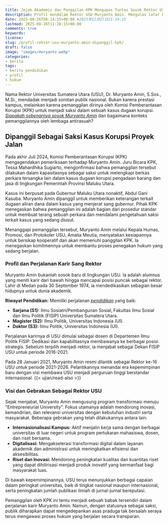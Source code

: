 ```yaml
---
title: Jejak Akademis dan Panggilan KPK Mengupas Tuntas Sosok Rektor USU Muryanto Amin
description: Profil mendalam Rektor USU Muryanto Amin. Mengulas latar belakang pendidikan, perjalanan karir, prestasi, hingga perannya sebagai saksi dalam kasus korupsi yang ditangani KPK.
date: 2025-08-26T08:14:15+08:00 #2023年12月27日21:14:15
lastmod: 2025-08-26T11:28:15+08:00 
comments: true
keywords: 
license: 
slug: /profil-rektor-usu-muryanto-amin-dipanggil-kpk/
draft: false 
image: "images/muryanto.webp"
categories:
- berita
tags:
- berita pendidikan
- profil
- hukum
---
```

Nama Rektor Universitas Sumatera Utara (USU), Dr. Muryanto Amin, S.Sos., M.Si., mendadak menjadi sorotan publik nasional. Bukan karena prestasi kampus, melainkan karena pemanggilan dirinya oleh Komisi Pemberantasan Korupsi (KPK) untuk menjadi saksi dalam sebuah kasus dugaan korupsi. *[Siapakah sebenarnya sosok Muryanto Amin](/profil-rektor-usu-muryanto-amin-dipanggil-kpk/)* dan bagaimana konteks pemanggilannya oleh lembaga antirasuah?

## Dipanggil Sebagai Saksi Kasus Korupsi Proyek Jalan

Pada akhir Juli 2024, Komisi Pemberantasan Korupsi (KPK) mengagendakan pemeriksaan terhadap Muryanto Amin. Juru Bicara KPK, Tessa Mahardhika Sugiarto, mengonfirmasi bahwa pemanggilan tersebut dilakukan dalam kapasitasnya sebagai saksi untuk melengkapi berkas perkara tersangka lain dalam kasus dugaan korupsi pengadaan barang dan jasa di lingkungan Pemerintah Provinsi Maluku Utara.

Kasus ini berpusat pada Gubernur Maluku Utara nonaktif, Abdul Gani Kasuba. Muryanto Amin dipanggil untuk memberikan keterangan terkait dugaan aliran dana dalam kasus yang menjerat sang gubernur. Pihak KPK menegaskan bahwa pemanggilan ini adalah bagian dari prosedur standar untuk membuat terang sebuah perkara dan mendalami pengetahuan saksi terkait kasus yang sedang diusut.

Menanggapi pemanggilan tersebut, Muryanto Amin melalui Kepala Humas, Promosi, dan Protokoler USU, Amalia Meutia, menyatakan kesiapannya untuk bersikap kooperatif dan akan memenuhi panggilan KPK. Ia menegaskan komitmennya untuk membantu proses penegakan hukum yang sedang berjalan.

### Profil dan Perjalanan Karir Sang Rektor

Muryanto Amin bukanlah sosok baru di lingkungan USU. Ia adalah alumnus yang meniti karir dari bawah hingga mencapai posisi puncak sebagai rektor. Lahir di Medan pada 30 September 1974, ia mendedikasikan sebagian besar hidupnya untuk dunia akademik.

**Riwayat Pendidikan:**
Memiliki perjalanan *[pendidikan](/categories/pendidikan/)* yang baik:
* **Sarjana (S1):** Ilmu Sosiatri/Pembangunan Sosial, Fakultas Ilmu Sosial dan Ilmu Politik (FISIP) Universitas Sumatera Utara.
* **Magister (S2):** Ilmu Politik, Universitas Indonesia (UI).
* **Doktor (S3):** Ilmu Politik, Universitas Indonesia (UI).

Perjalanan karirnya di USU dimulai sebagai dosen di Departemen Ilmu Politik FISIP. Dedikasi dan kapabilitasnya membawanya ke berbagai posisi strategis. Sebelum terpilih menjadi rektor, ia menjabat sebagai Dekan FISIP USU untuk periode 2016-2021.

Pada 28 Januari 2021, Muryanto Amin resmi dilantik sebagai Rektor ke-16 USU untuk periode 2021-2026. Pelantikannya menandai era kepemimpinan baru dengan visi membawa USU menjadi perguruan tinggi berstandar internasional.
{{< ujian/read-also >}}

### Visi dan Gebrakan Sebagai Rektor USU

Sejak menjabat, Muryanto Amin mengusung program transformasi menuju "Entrepreneurial University". Fokus utamanya adalah mendorong inovasi, kemandirian, dan relevansi universitas dengan kebutuhan industri serta masyarakat. Beberapa gebrakan yang telah dilakukannya antara lain:

* **Internasionalisasi Kampus:** Aktif menjalin kerja sama dengan berbagai universitas di luar negeri untuk program pertukaran mahasiswa, dosen, dan riset bersama.
* **Digitalisasi:** Mengakselerasi transformasi digital dalam layanan akademik dan administrasi untuk meningkatkan efisiensi dan aksesibilitas.
* **Riset dan Inovasi:** Mendorong peningkatan kualitas dan kuantitas riset yang dapat dihilirisasi menjadi produk inovatif yang bermanfaat bagi masyarakat luas.

Di bawah kepemimpinannya, USU terus menunjukkan berbagai capaian dalam peringkat universitas, baik di tingkat nasional maupun internasional, serta peningkatan jumlah publikasi ilmiah di jurnal-jurnal bereputasi.

Pemanggilan oleh KPK ini tentu menjadi sebuah babak tersendiri dalam perjalanan karir Muryanto Amin. Namun, dengan statusnya sebagai saksi, publik diharapkan dapat mengedepankan asas praduga tak bersalah seraya terus mengawasi proses hukum yang berjalan secara transparan.